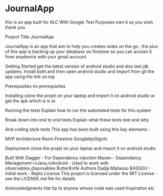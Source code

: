 # JournalApp
this is an app built for ALC With Google Test Purposes own it as you wish thank you


Project Title
JournalApp

JournalApp is an app that aim to help you creates notes on the go ; the plus of this app is backing up your database on firestore so you can access it from anydevice with your gmail account.

Getting Started
get the latest version of android studio and also last jdk updates. Install both and then open android studio and import from git the app using the link on top

Prerequisites
no prerequisites

Installing
clone the projet on your laptop and import it on android studio or get the apk which is is at

Running the tests
Explain how to run the automated tests for this system

Break down into end to end tests
Explain what these tests test and why

And coding style tests
This app has been built using this key elements :

MVP Architecture
Room
Firestore 
GoogleApiSignIn

Deployment
clone the projet on your laptop and import it on android studio

Built With
Dagger - For Dependency injection
Maven - Dependency Management
rxJava,rxAndroid - Used to work with observables,disposables
ButterKnife
Authors
Dadja Matiasso BASSOU - Initial work - Reptx
License
This project is licensed under the MIT License - see the LICENSE.md file for details

Acknowledgments
Hat tip to anyone whose code was used
Inspiration
etc
